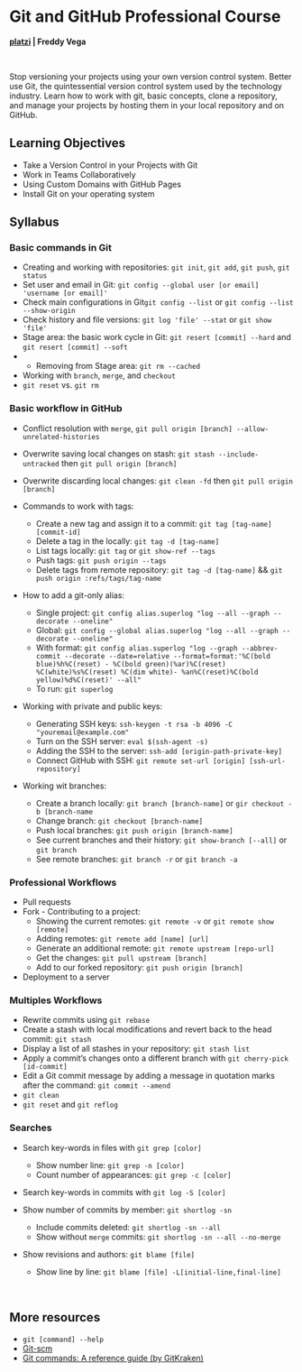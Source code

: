 # Git and GitHub Professional Course

**[platzi](https://platzi.com/cursos/git-github/) | Freddy Vega**

<br>

Stop versioning your projects using your own version control system. Better use Git, the quintessential version control system used by the technology industry. Learn how to work with git, basic concepts, clone a repository, and manage your projects by hosting them in your local repository and on GitHub.

## Learning Objectives

- Take a Version Control in your Projects with Git
- Work in Teams Collaboratively
- Using Custom Domains with GitHub Pages
- Install Git on your operating system

## Syllabus

### Basic commands in Git

- Creating and working with repositories: `git init`, `git add`, `git push`, `git status`
- Set user and email in Git: `git config --global user [or email] 'username [or email]'`
- Check main configurations in Git`git config --list` or `git config --list --show-origin`
- Check history and file versions: `git log 'file' --stat` or `git show 'file'`
- Stage area: the basic work cycle in Git: `git resert [commit] --hard` and `git resert [commit] --soft`
- - Removing from Stage area: `git rm --cached`
- Working with `branch`, `merge`, and `checkout`
- `git reset` vs. `git rm`

### Basic workflow in GitHub

- Conflict resolution with `merge`, `git pull origin [branch] --allow-unrelated-histories`
- Overwrite saving local changes on stash: `git stash --include-untracked` then `git pull origin [branch]`
- Overwrite discarding local changes: `git clean -fd` then `git pull origin [branch]`

- Commands to work with tags:
  
  - Create a new tag and assign it to a commit: `git tag [tag-name] [commit-id]`
  - Delete a tag in the locally: `git tag -d [tag-name]`
  - List tags locally: `git tag` or `git show-ref --tags`
  - Push tags: `git push origin --tags`
  - Delete tags from remote repository: `git tag -d [tag-name]` && `git push origin :refs/tags/tag-name`

- How to add a git-only alias:
  
  - Single project: `git config alias.superlog "log --all --graph --decorate --oneline"`
  - Global: `git config --global alias.superlog "log --all --graph --decorate --oneline"` 
  - With format: `git config alias.superlog "log --graph --abbrev-commit --decorate --date=relative --format=format:'%C(bold blue)%h%C(reset) - %C(bold green)(%ar)%C(reset) %C(white)%s%C(reset) %C(dim white)- %an%C(reset)%C(bold yellow)%d%C(reset)' --all"`
  - To run: `git superlog`

- Working with private and public keys:
  
  - Generating SSH keys: `ssh-keygen -t rsa -b 4096 -C "youremail@example.com"`
  - Turn on the SSH server: `eval $(ssh-agent -s)`
  - Adding the SSH to the server: `ssh-add [origin-path-private-key]`
  - Connect GitHub with SSH: `git remote set-url [origin] [ssh-url-repository]`

- Working wit branches:
  
  - Create a branch locally: `git branch [branch-name]` or `gir checkout -b [branch-name`
  - Change branch: `git checkout [branch-name]`
  - Push local branches: `git push origin [branch-name]`
  - See current branches and their history: `git show-branch [--all]` or `git branch`
  - See remote branches: `git branch -r` or `git branch -a`

### Professional Workflows

- Pull requests
- Fork - Contributing to a project:
  - Showing the current remotes: `git remote -v` or `git remote show [remote]`
  - Adding remotes: `git remote add [name] [url]`
  - Generate an additional remote: `git remote upstream [repo-url]`
  - Get the changes: `git pull upstream [branch]`
  - Add to our forked repository: `git push origin [branch]`
- Deployment to a server

### Multiples Workflows

- Rewrite commits using `git rebase`
- Create a stash with local modifications and revert back to the head commit: `git stash`
- Display a list of all stashes in your repository: `git stash list`
- Apply a commit’s changes onto a different branch with `git cherry-pick [id-commit]`
- Edit a Git commit message by adding a message in quotation marks after the command: `git commit --amend`
- `git clean`
- `git reset` and `git reflog`

### Searches

- Search key-words in files with `git grep [color]`
  
  - Show number line: `git grep -n [color]`
  - Count number of appearances: `git grep -c [color]`

- Search key-words in commits with `git log -S [color]`

- Show number of commits by member: `git shortlog -sn`
  
  - Include commits deleted: `git shortlog -sn --all`
  - Show without `merge` commits: `git shortlog -sn --all --no-merge`

- Show revisions and authors: `git blame [file]`
  
  - Show line by line: `git blame [file] -L[initial-line,final-line]`

<br>

## More resources

- `git [command] --help`
- [Git-scm](https://git-scm.com/)
- [Git commands: A reference guide (by GitKraken)](https://www.gitkraken.com/learn/git/commands)
